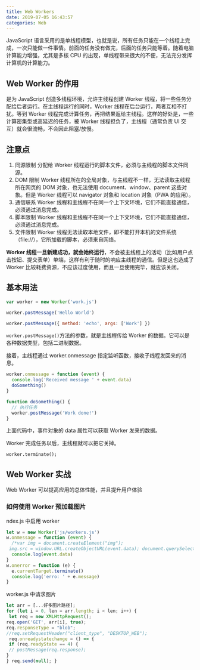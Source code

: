 ```yaml
---
title: Web Workers
date: 2019-07-05 16:43:57
categories: Web
---
```


JavaScript 语言采用的是单线程模型，也就是说，所有任务只能在一个线程上完成，一次只能做一件事情。前面的任务没有做完，后面的任务只能等着。随着电脑计算能力增强，尤其是多核 CPU 的出现，单线程带来很大的不便，无法充分发挥计算机的计算能力。

<!--more-->

## Web Worker 的作用

是为 JavaScript 创造多线程环境，允许主线程创建 Worker 线程，将一些任务分配给后者运行。在主线程运行的同时，Worker 线程在后台运行，两者互相不打扰。等到 Worker 线程完成计算任务，再把结果返给主线程。这样的好处是，一些计算密集型或高延迟的任务，被 Worker 线程担负了，主线程（通常负责 UI 交互）就会很流畅，不会因此阻塞/放慢。

## 注意点

1. 同源限制
   分配给 Worker 线程运行的脚本文件，必须与主线程的脚本文件同源。
2. DOM 限制
   Worker 线程所在的全局对象，与主线程不一样，无法读取主线程所在网页的 DOM 对象，也无法使用 document、window、parent 这些对象。但是 Worker 线程可以 navigator 对象和 location 对象（PWA 的应用）。
3. 通信联系
   Worker 线程和主线程不在同一个上下文环境，它们不能直接通信，必须通过消息完成。
4. 脚本限制
   Worker 线程和主线程不在同一个上下文环境，它们不能直接通信，必须通过消息完成。
5. 文件限制
   Worker 线程无法读取本地文件，即不能打开本机的文件系统（file://），它所加载的脚本，必须来自网络。

**Worker 线程一旦新建成功，就会始终运行**，不会被主线程上的活动（比如用户点击按钮、提交表单）单端，这样有利于随时的响应主线程的通信。但是这也造成了 Worker 比较耗费资源，不应该过度使用，而且一旦使用完毕，就应该关闭。

## 基本用法

```javascript
var worker = new Worker('work.js')

worker.postMessage('Hello World')

worker.postMessage({ method: 'echo', args: ['Work'] })
```

`worker.postMessage()`方法的参数，就是主线程传给 Worker 的数据。它可以是各种数据类型，包括二进制数据。

接着，主线程通过 worker.onmessage 指定监听函数，接收子线程发回来的消息。

```javascript
worker.onmessage = function (event) {
  console.log('Received message ' + event.data)
  doSomething()
}

function doSomething() {
  // 执行任务
  worker.postMessage('Work done!')
}
```

上面代码中，事件对象的 data 属性可以获取 Worker 发来的数据。

Worker 完成任务以后，主线程就可以把它关掉。

`worker.terminate();`

## Web Worker 实战

Web Worker 可以提高应用的总体性能，并且提升用户体验

### 如何使用 Worker 预加载图片

ndex.js 中启用 worker

```javascript
let w = new Worker('js/workers.js')
w.onmessage = function (event) {
  /*var img = document.createElement("img");
 img.src = window.URL.createObjectURL(event.data); document.querySelector('#result').appendChild(img) */
  console.log(event.data)
}
w.onerror = function (e) {
  e.currentTarget.terminate()
  console.log('erro: ' + e.message)
}
```

worker.js 中请求图片

```javascript
let arr = [...好多图片路径];
for (let i = 0, len = arr.length; i < len; i++) {
 let req = new XMLHttpRequest();
req.open('GET', arr[i], true);
req.responseType = "blob";
//req.setRequestHeader("client_type", "DESKTOP_WEB");
 req.onreadystatechange = () => {
 if (req.readyState == 4) {
 // postMessage(req.response);
}
} req.send(null); }
```
